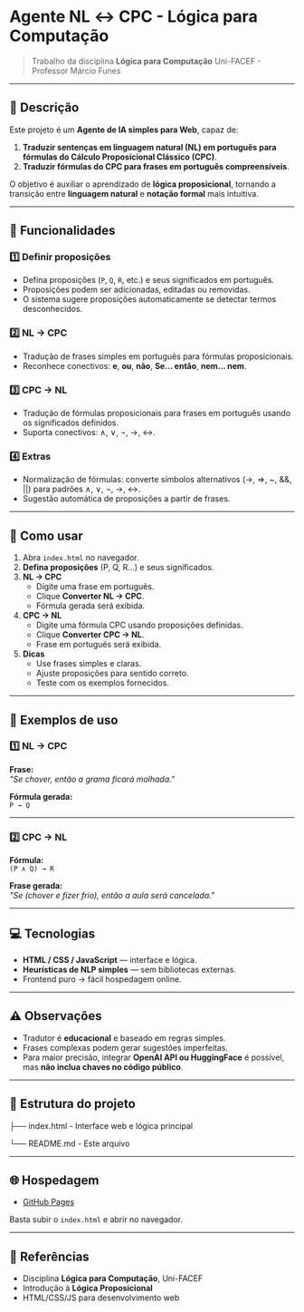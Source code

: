 # Agente NL ↔ CPC - Lógica para Computação

> Trabalho da disciplina **Lógica para Computação**
> Uni-FACEF - Professor Márcio Funes

---

## 📝 Descrição

Este projeto é um **Agente de IA simples para Web**, capaz de:

1. **Traduzir sentenças em linguagem natural (NL) em português para fórmulas do Cálculo Proposicional Clássico (CPC)**.
2. **Traduzir fórmulas do CPC para frases em português compreensíveis**.

O objetivo é auxiliar o aprendizado de **lógica proposicional**, tornando a transição entre **linguagem natural** e **notação formal** mais intuitiva.

---

## 🎯 Funcionalidades

### 1️⃣ Definir proposições
- Defina proposições (`P`, `Q`, `R`, etc.) e seus significados em português.
- Proposições podem ser adicionadas, editadas ou removidas.
- O sistema sugere proposições automaticamente se detectar termos desconhecidos.

### 2️⃣ NL → CPC
- Tradução de frases simples em português para fórmulas proposicionais.
- Reconhece conectivos: **e**, **ou**, **não**, **Se… então**, **nem… nem**.

### 3️⃣ CPC → NL
- Tradução de fórmulas proposicionais para frases em português usando os significados definidos.
- Suporta conectivos: ∧, ∨, ¬, →, ↔.

### 4️⃣ Extras
- Normalização de fórmulas: converte símbolos alternativos (->, =>, ~, &&, ||) para padrões ∧, ∨, ¬, →, ↔.
- Sugestão automática de proposições a partir de frases.

---

## 📌 Como usar

1. Abra `index.html` no navegador.
2. **Defina proposições** (P, Q, R...) e seus significados.
3. **NL → CPC**
   - Digite uma frase em português.
   - Clique **Converter NL → CPC**.
   - Fórmula gerada será exibida.
4. **CPC → NL**
   - Digite uma fórmula CPC usando proposições definidas.
   - Clique **Converter CPC → NL**.
   - Frase em português será exibida.
5. **Dicas**
   - Use frases simples e claras.
   - Ajuste proposições para sentido correto.
   - Teste com os exemplos fornecidos.

---

## 🧩 Exemplos de uso

### 1️⃣ NL → CPC

**Frase:**  
*"Se chover, então a grama ficará molhada."*

**Fórmula gerada:**  
`P → Q`

---

### 2️⃣ CPC → NL

**Fórmula:**  
`(P ∧ Q) → R`

**Frase gerada:**  
*"Se (chover e fizer frio), então a aula será cancelada."*

---

## 💻 Tecnologias

- **HTML / CSS / JavaScript** — interface e lógica.
- **Heurísticas de NLP simples** — sem bibliotecas externas.
- Frontend puro → fácil hospedagem online.

---

## ⚠️ Observações

- Tradutor é **educacional** e baseado em regras simples.
- Frases complexas podem gerar sugestões imperfeitas.
- Para maior precisão, integrar **OpenAI API ou HuggingFace** é possível, mas **não inclua chaves no código público**.

---

## 📂 Estrutura do projeto

├── index.html - Interface web e lógica principal

└── README.md - Este arquivo

---

## 🌐 Hospedagem

- [GitHub Pages](https://pages.github.com/)

Basta subir o `index.html` e abrir no navegador.

---

## 📖 Referências

- Disciplina **Lógica para Computação**, Uni-FACEF  
- Introdução à **Lógica Proposicional**  
- HTML/CSS/JS para desenvolvimento web
